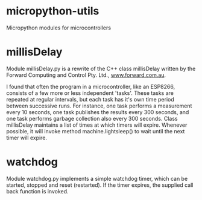 # micropython-utils
Micropython modules for microcontrollers

# millisDelay
Module millisDelay.py is a rewrite of the C++ class millisDelay written by the
Forward Computing and Control Pty. Ltd., www.forward.com.au.

I found that often the program in a microcontroller, like an ESP8266, consists
of a few more or less independent 'tasks'. These tasks are repeated at regular
intervals, but each task has it's own time period between successive runs. For
instance, one task performs a measurement every 10 seconds, one task publishes
the results every 300 seconds, and one task performs garbage collection also
every 300 seconds. Class millisDelay maintains a list of times at which timers
will expire. Whenever possible, it will invoke method machine.lightsleep() to
wait until the next timer will expire.

# watchdog
Module watchdog.py implements a simple watchdog timer, which can be started,
stopped and reset (restarted). If the timer expires, the supplied call back
function is invoked.

